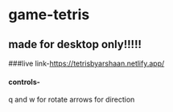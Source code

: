 # game-tetris
## made for desktop only!!!!!
###live link-https://tetrisbyarshaan.netlify.app/
#### controls-
q and w for rotate
arrows for direction
